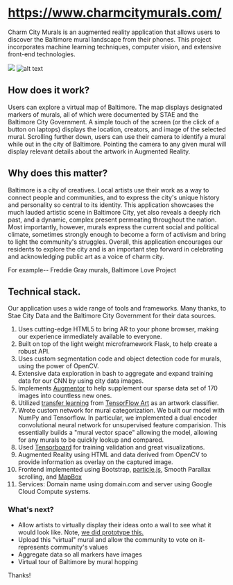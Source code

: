 # https://www.charmcitymurals.com/

Charm City Murals is an augmented reality application that allows users to discover the Baltimore mural landscape from their phones. This project incorporates machine learning techniques, computer vision, and extensive front-end technologies.

![](https://media.giphy.com/media/cRNbBPOAmLdkdbnXhB/giphy.gif)
![alt text](https://imgur.com/a/yDHQEZf)
## How does it work?

Users can explore a virtual map of Baltimore. The map displays designated markers of murals, all of which were documented by STAE and the Baltimore City Government. A simple touch of the screen (or the click of a button on laptops) displays the location, creators, and image of the selected mural. Scrolling further down, users can use their camera to identify a mural while out in the city of Baltimore. Pointing the camera to any given mural will display relevant details about the artwork in Augmented Reality. 

## Why does this matter?

Baltimore is a city of creatives. Local artists use their work as a way to connect people and communities, and to express the city's unique history and personality so central to its identity. This application showcases the much lauded artistic scene in Baltimore City, yet also reveals a deeply rich past, and a dynamic, complex present permeating throughout the nation. Most importantly, however, murals express the current social and political climate, sometimes strongly enough to become a form of activism and bring to light the community's struggles. Overall, this application encourages our residents to explore the city and is an important step forward in celebrating and acknowledging public art as a voice of charm city. 

For example-- Freddie Gray murals, Baltimore Love Project

## Technical stack.

Our application uses a wide range of tools and frameworks. Many thanks, to Stae
City Data and the Baltimore City Government for their data sources.
1. Uses cutting-edge HTML5 to bring AR to your phone browser, making our
experience immediately available to everyone.
2. Built on top of the light weight microframework Flask, to help create a robust API.
3. Uses custom segmentation code and object detection code for murals, using the power of OpenCV.
4. Extensive data exploration in bash to aggregate and expand training data for our CNN by using city data images.
5. Implements [Augmentor](https://arxiv.org/abs/1708.04680) to help supplement
  our sparse data set of 170 images into countless new ones.
6. Utilized [transfer learning](https://www.cse.ust.hk/~qyang/Docs/2009/tkde_transfer_learning.pdf) from [TensorFlow Art](https://github.com/nitroventures/tensorflow-art) as an artwork classifier.
7. Wrote custom network for mural categorization. We built our model with NumPy
and Tensorflow. In particular, we implemented a dual encoder convolutional
neural network for unsupervised feature comparision. This essentially builds a
"mural vector space" allowing the model, allowing for any murals to be quickly
lookup and compared.
8. Used [Tensorboard](http://tensorboard.charmcitymurals.com/) for training
  validation and great visualizations.
9. Augmented Reality using HTML and data derived from OpenCV to provide information as overlay on the captured image.
10. Frontend implemented using Bootstrap, [particle.js](https://vincentgarreau.com/particles.js), Smooth Parallax scrolling, and [MapBox](mapbox.com/studio)
11. Services: Domain name using domain.com and server using Google Cloud Compute systems.

### What's next?

- Allow artists to virtually display their ideas onto a wall to see what it
  would look like. Note, [we did prototype this.](https://github.com/jshi22/HopHacksDreamTeam/blob/master/scratch/wall.py)
- Upload this "virtual" mural and allow the community to vote on it- represents community's values
- Aggregate data so all markers have images
- Virtual tour of Baltimore by mural hopping

Thanks!
